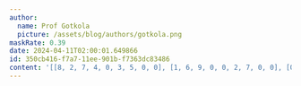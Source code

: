 ```yaml
---
author:
  name: Prof Gotkola
  picture: /assets/blog/authors/gotkola.png
maskRate: 0.39
date: 2024-04-11T02:00:01.649866
id: 350cb416-f7a7-11ee-901b-f7363dc83486
content: '[[8, 2, 7, 4, 0, 3, 5, 0, 0], [1, 6, 9, 0, 0, 2, 7, 0, 0], [0, 0, 0, 0, 0, 0, 8, 6, 0], [4, 9, 2, 0, 5, 6, 1, 7, 8], [0, 7, 0, 1, 4, 8, 9, 2, 0], [0, 0, 8, 2, 9, 7, 4, 0, 5], [0, 5, 6, 0, 3, 0, 2, 1, 0], [2, 8, 4, 6, 0, 0, 3, 5, 0], [7, 3, 0, 9, 2, 5, 0, 0, 4]]'
---
```

